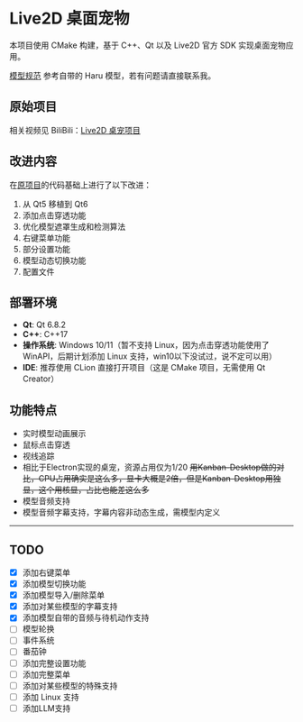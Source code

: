 # Live2D 桌面宠物

本项目使用 CMake 构建，基于 C++、Qt 以及 Live2D 官方 SDK 实现桌面宠物应用。

[模型规范](modelSpecification.md) 参考自带的 Haru 模型，若有问题请直接联系我。

## 原始项目

相关视频见 BiliBili：[Live2D 桌宠项目](https://www.bilibili.com/video/BV1TtkHYpEDA/)

## 改进内容

在[原项目](https://github.com/Misakiotoha/Live2D_ForC-Qt-OpenGL-_CMake)的代码基础上进行了以下改进：
1. 从 Qt5 移植到 Qt6
2. 添加点击穿透功能
3. 优化模型遮罩生成和检测算法
4. 右键菜单功能
5. 部分设置功能
6. 模型动态切换功能
7. 配置文件

## 部署环境

- **Qt**: Qt 6.8.2
- **C++**: C++17
- **操作系统**: Windows 10/11（暂不支持 Linux，因为点击穿透功能使用了 WinAPI，后期计划添加 Linux 支持，win10以下没试过，说不定可以用）
- **IDE**: 推荐使用 CLion 直接打开项目（这是 CMake 项目，无需使用 Qt Creator）

## 功能特点

- 实时模型动画展示
- 鼠标点击穿透
- 视线追踪
- 相比于Electron实现的桌宠，资源占用仅为1/20
~~用Kanban-Desktop做的对比，CPU占用确实是这么多，显卡大概是2倍，但是Kanban-Desktop用独显，这个用核显，占比也能差这么多~~
- 模型音频支持
- 模型音频字幕支持，字幕内容非动态生成，需模型内定义

***

## TODO
- [x] 添加右键菜单
- [x] 添加模型切换功能
- [x] 添加模型导入/删除菜单
- [x] 添加对某些模型的字幕支持
- [x] 添加模型自带的音频与待机动作支持
- [ ] 模型轮换
- [ ] 事件系统
- [ ] 番茄钟
- [ ] 添加完整设置功能
- [ ] 添加完整菜单
- [ ] 添加对某些模型的特殊支持
- [ ] 添加 Linux 支持
- [ ] 添加LLM支持